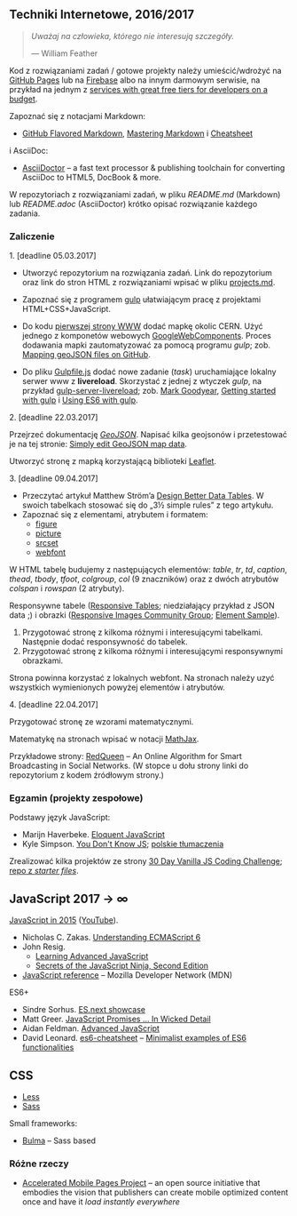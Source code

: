 ## Techniki Internetowe, 2016/2017

> *Uważaj na człowieka, którego nie interesują szczegóły.*
>
> — William Feather

Kod z rozwiązaniami zadań / gotowe projekty należy umieścić/wdrożyć
na [GitHub Pages](https://pages.github.com) lub
na [Firebase](https://www.firebase.com) albo na innym darmowym serwisie,
na przykład na jednym z [services with great free tiers for developers on a budget](https://github.com/255kb/stack-on-a-budget).

Zapoznać się z notacjami Markdown:

* [GitHub Flavored Markdown](http://guides.github.com/overviews/mastering-markdown/),
  [Mastering Markdown](http://guides.github.com/overviews/mastering-markdown/) i
  [Cheatsheet](https://github.com/adam-p/markdown-here/wiki/Markdown-Cheatsheet)

i AsciiDoc:

* [AsciiDoctor](http://asciidoctor.org/) – a fast text processor & publishing
  toolchain for converting AsciiDoc to HTML5, DocBook & more.

<!--
  Przeczytać [AsciiDoc New tables]( http://www.methods.co.nz/asciidoc/newtables.html).
-->

W repozytoriach z rozwiązaniami zadań, w pliku _README.md_ (Markdown)
lub _README.adoc_ (AsciiDoctor) krótko opisać rozwiązanie każdego zadania.


### Zaliczenie

1\. [deadline 05.03.2017]

* Utworzyć repozytorium na rozwiązania zadań. Link do repozytorium oraz
  link do stron HTML z rozwiązaniami wpisać w pliku [projects.md](projects.md).
* Zapoznać się z programem [gulp](http://gulpjs.com) ułatwiającym pracę
  z projektami HTML+CSS+JavaScript.
* Do kodu [pierwszej strony WWW](http://info.cern.ch/hypertext/WWW/TheProject.html)
  dodać mapkę okolic CERN. Użyć jednego z komponetów webowych
  [GoogleWebComponents](https://www.webcomponents.org/author/GoogleWebComponents).
  Proces dodawania mapki zautomatyzować za pomocą programu _gulp_;
  zob. [Mapping geoJSON files on GitHub](https://help.github.com/articles/mapping-geojson-files-on-github).

* Do pliku [Gulpfile.js](https://github.com/h5c3j/my_gulp_101/blob/master/gulpfile.js)
  dodać nowe zadanie (_task_) uruchamiające lokalny serwer www z **livereload**.
  Skorzystać z jednej z wtyczek _gulp_, na przykład
  [gulp-server-livereload](https://www.npmjs.com/package/gulp-server-livereload);
  zob. [Mark Goodyear](https://markgoodyear.com/),
  [Getting started with gulp](https://markgoodyear.com/2014/01/getting-started-with-gulp/)
  i [Using ES6 with gulp](https://markgoodyear.com/2015/06/using-es6-with-gulp/).

2\. [deadline 22.03.2017]

Przejrzeć dokumentację [_GeoJSON_](http://geojson.org/). Napisać
kilka geojsonów i przetestować je na tej stronie:
[Simply edit GeoJSON map data](http://geojson.io).

Utworzyć stronę z mapką korzystającą biblioteki [Leaflet](http://leafletjs.com/).

3\. [deadline 09.04.2017]

* Przeczytać artykuł Matthew Ström’a
[Design Better Data Tables](https://medium.com/mission-log/design-better-data-tables-430a30a00d8c).
W swoich tabelkach stosować się do „3½ simple rules” z tego artykułu.
* Zapoznać się z elementami, atrybutem i formatem:
  - [figure](http://caniuse.com/#search=figure)
  - [picture](http://caniuse.com/#search=picture)
  - [srcset](http://caniuse.com/#search=srcset)
  - [webfont](http://caniuse.com/#search=webfont)

W HTML tabelę budujemy z następujących elementów: *table*, *tr*, *td*,
*caption*, *thead*, *tbody*, *tfoot*, *colgroup*, *col* (9 znaczników)
oraz z dwóch atrybutów *colspan* i *rowspan* (2 atrybuty).

Responsywne tabele ([Responsive Tables](https://codepen.io/collection/AdGVYP/);
niedziałający przykład z JSON data ;) i
obrazki ([Responsive Images Community Group](https://responsiveimages.org);
[<picture> Element Sample](https://googlechrome.github.io/samples/picture-element/)).

1. Przygotować stronę z kilkoma różnymi i interesującymi tabelkami.
   Następnie dodać responsywność do tabelek.
2. Przygotować stronę z kilkoma różnymi i interesującymi responsywnymi obrazkami.

Strona powinna korzystać z lokalnych webfont. Na stronach należy uzyć
wszystkich wymienionych powyżej elementów i atrybutów.


4\. [deadline 22.04.2017]

Przygotować stronę ze wzorami matematycznymi.

Matematykę na stronach wpisać w notacji
[MathJax](http://docs.mathjax.org/en/latest/index.html).

Przykładowe strony: [RedQueen](http://learning.mpi-sws.org/redqueen/) –
An Online Algorithm for Smart Broadcasting in Social Networks.
(W stopce u dołu strony linki do repozytorium z kodem źródłowym strony.)

<!--

[Carnegie, Mellon](https://github.com/brendano/ark-tweet-nlp/). [tChat](http://www.cs.cmu.edu/~ark/TweetNLP/).

5\. [GitHub Pages](https://pages.github.com) |
  [About GitHub Pages and Jekyll](https://help.github.com/articles/about-github-pages-and-jekyll/) |
  [Firebase](https://firebase.google.com).

W stronach przygotowanych w pkt. 1. (lub nowych) wykorzystać
jeden z frameworków wymienionych poniżej:

* [Bootstrap](http://getbootstrap.com) –
  the most popular HTML, CSS, and JS framework for developing
  responsive, mobile first projects on the web.
* [Material Design Lite](http://www.getmdl.io/).
  Material Design Lite lets you add a Material Design look and feel to your
  websites. It doesn’t rely on any JavaScript frameworks and aims to optimize for
  cross-device use, gracefully degrade in older browsers, and offer an experience
  that is immediately accessible.

-->

<!-- [Repo z rozwiązaniami](https://github.com/wesbos/JavaScript30) -->


### Egzamin (projekty zespołowe)

Podstawy język JavaScript:

- Marijn Haverbeke.
  [Eloquent JavaScript](http://eloquentjavascript.net/)
- Kyle Simpson.
  [You Don't Know JS](https://github.com/getify/You-Dont-Know-JS);
  [polskie tłumaczenia](http://helion.pl/search?szukaj=Simpson)

Zrealizować kilka projektów ze strony
[30 Day Vanilla JS Coding Challenge](https://javascript30.com);
[repo z _starter files_](https://github.com/wesbos/JavaScript30).

<!--

Przygotować prostą aplikację WWW korzystając
z frameworka [Meteor](https://www.meteor.com/). Aplikację
wdrożyć (ang. _deploy_) na zewnętrznym serwerze.

Zamiast frameworka Meteor można użyć frameworka
[React](https://facebook.github.io/react/index.html) –
[Getting Started](https://facebook.github.io/react/docs/getting-started.html),
[Tutorial](https://facebook.github.io/react/docs/tutorial.html),
[React for Beginners](https://reactforbeginners.com/).

Użyteczne linki:

- [Meteor](https://www.meteor.com/)
- David Turnbull.
  [Your First Meteor Application](http://meteortips.com/book/) –
  a Complete Beginner’s Guide to the Meteor JavaScript Framework
- [Discover Meteor](http://book.discovermeteor.com/)
  ([polskie tłumaczenie](http://pl.discovermeteor.com/))
- [Creating your first app in React+Meteor](https://www.meteor.com/tutorials/react/creating-an-app)

-->


## JavaScript 2017 → ∞

[JavaScript in 2015](http://glenmaddern.com/articles/javascript-in-2015)
([YouTube](https://www.youtube.com/watch?v=iukBMY4apvI)).

- Nicholas C. Zakas.
  [Understanding ECMAScript 6](https://leanpub.com/understandinges6/read/)
- John Resig.
  - [Learning Advanced JavaScript](http://ejohn.org/apps/learn/)
  - [Secrets of the JavaScript Ninja, Second Edition](https://www.manning.com/books/secrets-of-the-javascript-ninja-second-edition)
- [JavaScript reference](https://developer.mozilla.org/en-US/docs/Web/JavaScript/Reference) –
  Mozilla Developer Network (MDN)

ES6+

- Sindre Sorhus.
  [ES.next showcase](https://github.com/sindresorhus/esnext-showcase)
- Matt Greer.
  [JavaScript Promises ... In Wicked Detail](http://mattgreer.org/articles/promises-in-wicked-detail/)
- Aidan Feldman.
  [Advanced JavaScript](http://advanced-js.github.io/deck/)
- David Leonard. [es6-cheatsheet](https://github.com/DrkSephy/es6-cheatsheet)
– [Minimalist examples of ES6 functionalities](https://github.com/hemanth/paws-on-es6)


## CSS

- [Less](http://lesscss.org)
- [Sass](http://sass-lang.com)

Small frameworks:

- [Bulma](http://bulma.io/) – Sass based


### Różne rzeczy

- [Accelerated Mobile Pages Project](https://www.ampproject.org) – an open source initiative
  that embodies the vision that publishers can create mobile optimized content once and
  have it *load instantly everywhere*
